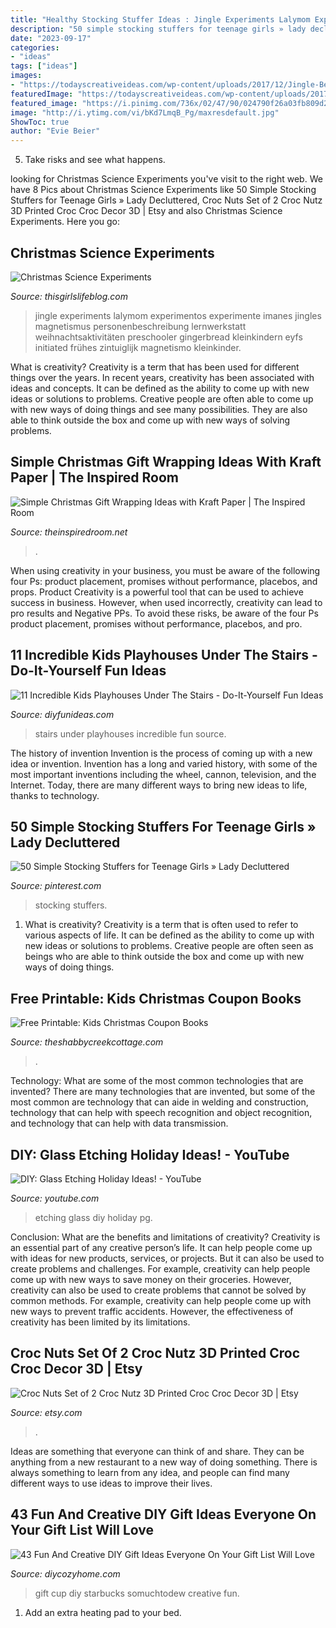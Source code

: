```yaml
---
title: "Healthy Stocking Stuffer Ideas : Jingle Experiments Lalymom Experimentos Experimente Imanes Jingles Magnetismus Personenbeschreibung Lernwerkstatt Weihnachtsaktivitäten Preschooler Gingerbread Kleinkindern Eyfs Initiated Frühes Zintuiglijk Magnetismo Kleinkinder"
description: "50 simple stocking stuffers for teenage girls » lady decluttered"
date: "2023-09-17"
categories:
- "ideas"
tags: ["ideas"]
images:
- "https://todayscreativeideas.com/wp-content/uploads/2017/12/Jingle-Bells-Activity.jpg"
featuredImage: "https://todayscreativeideas.com/wp-content/uploads/2017/12/Jingle-Bells-Activity.jpg"
featured_image: "https://i.pinimg.com/736x/02/47/90/024790f26a03fb809d268c9f781023c6.jpg"
image: "http://i.ytimg.com/vi/bKd7LmqB_Pg/maxresdefault.jpg"
ShowToc: true
author: "Evie Beier"
---
```



5. Take risks and see what happens.

	

		
looking for Christmas Science Experiments you've visit to the right web. We have 8 Pics about Christmas Science Experiments like 50 Simple Stocking Stuffers for Teenage Girls » Lady Decluttered, Croc Nuts Set of 2 Croc Nutz 3D Printed Croc Croc Decor 3D | Etsy and also Christmas Science Experiments. Here you go:
		
    
## Christmas Science Experiments

<img loading=lazy src="https://todayscreativeideas.com/wp-content/uploads/2017/12/Jingle-Bells-Activity.jpg" onerror="this.onerror=null;this.src='https://tse4.mm.bing.net/th?id=OIP.jDuRbmlT9Xh24IwCwB7GygHaLJ&amp;pid=15.1';" alt="Christmas Science Experiments">

_Source: thisgirlslifeblog.com_

>jingle experiments lalymom experimentos experimente imanes jingles magnetismus personenbeschreibung lernwerkstatt weihnachtsaktivitäten preschooler gingerbread kleinkindern eyfs initiated frühes zintuiglijk magnetismo kleinkinder. 

	

What is creativity?
Creativity is a term that has been used for different things over the years. In recent years, creativity has been associated with ideas and concepts. It can be defined as the ability to come up with new ideas or solutions to problems. Creative people are often able to come up with new ways of doing things and see many possibilities. They are also able to think outside the box and come up with new ways of solving problems.

    
## Simple Christmas Gift Wrapping Ideas With Kraft Paper | The Inspired Room

<img loading=lazy src="https://theinspiredroom.net/wp-content/uploads/2019/12/christmas-gift-wrapping-ideas-kraft-paper.jpg" onerror="this.onerror=null;this.src='https://tse2.mm.bing.net/th?id=OIP.j00FjPGOWDohzVfbOeC0UgHaLH&amp;pid=15.1';" alt="Simple Christmas Gift Wrapping Ideas with Kraft Paper | The Inspired Room">

_Source: theinspiredroom.net_

>. 

	

When using creativity in your business, you must be aware of the following four Ps: product placement, promises without performance, placebos, and props. Product
Creativity is a powerful tool that can be used to achieve success in business. However, when used incorrectly, creativity can lead to pro results and Negative PPs. To avoid these risks, be aware of the four Ps product placement, promises without performance, placebos, and pro.

    
## 11 Incredible Kids Playhouses Under The Stairs - Do-It-Yourself Fun Ideas

<img loading=lazy src="https://diyfunideas.com/wp-content/uploads/2014/04/pinterest.jpg" onerror="this.onerror=null;this.src='https://tse3.mm.bing.net/th?id=OIP.FuvHYMps3NV31O3V7dO4dQHaJ3&amp;pid=15.1';" alt="11 Incredible Kids Playhouses Under The Stairs - Do-It-Yourself Fun Ideas">

_Source: diyfunideas.com_

>stairs under playhouses incredible fun source. 

	

The history of invention
Invention is the process of coming up with a new idea or invention. Invention has a long and varied history, with some of the most important inventions including the wheel, cannon, television, and the Internet. Today, there are many different ways to bring new ideas to life, thanks to technology.

    
## 50 Simple Stocking Stuffers For Teenage Girls » Lady Decluttered

<img loading=lazy src="https://i.pinimg.com/736x/02/47/90/024790f26a03fb809d268c9f781023c6.jpg" onerror="this.onerror=null;this.src='https://tse3.mm.bing.net/th?id=OIP.F3LyoinFZ0TGSjiCnqClUQHaO0&amp;pid=15.1';" alt="50 Simple Stocking Stuffers for Teenage Girls » Lady Decluttered">

_Source: pinterest.com_

>stocking stuffers. 

	

1. What is creativity?
Creativity is a term that is often used to refer to various aspects of life. It can be defined as the ability to come up with new ideas or solutions to problems. Creative people are often seen as beings who are able to think outside the box and come up with new ways of doing things.

    
## Free Printable: Kids Christmas Coupon Books

<img loading=lazy src="https://www.theshabbycreekcottage.com/wp-content/uploads/2014/12/Christmas-Coupons-for-Little-Kids.jpg" onerror="this.onerror=null;this.src='https://tse1.mm.bing.net/th?id=OIP.t1sAFTL8Ec7GeNX1ofytmAHaRK&amp;pid=15.1';" alt="Free Printable: Kids Christmas Coupon Books">

_Source: theshabbycreekcottage.com_

>. 

	

Technology: What are some of the most common technologies that are invented?
There are many technologies that are invented, but some of the most common are technology that can aide in welding and construction, technology that can help with speech recognition and object recognition, and technology that can help with data transmission.

    
## DIY: Glass Etching Holiday Ideas! - YouTube

<img loading=lazy src="http://i.ytimg.com/vi/bKd7LmqB_Pg/maxresdefault.jpg" onerror="this.onerror=null;this.src='https://tse4.mm.bing.net/th?id=OIP.7_2QDc2JWqVRSM8dOck3zgHaEK&amp;pid=15.1';" alt="DIY: Glass Etching Holiday Ideas! - YouTube">

_Source: youtube.com_

>etching glass diy holiday pg. 

	

Conclusion: What are the benefits and limitations of creativity?
Creativity is an essential part of any creative person’s life. It can help people come up with ideas for new products, services, or projects. But it can also be used to create problems and challenges. For example, creativity can help people come up with new ways to save money on their groceries. However, creativity can also be used to create problems that cannot be solved by common methods. For example, creativity can help people come up with new ways to prevent traffic accidents. However, the effectiveness of creativity has been limited by its limitations.

    
## Croc Nuts Set Of 2 Croc Nutz 3D Printed Croc Croc Decor 3D | Etsy

<img loading=lazy src="https://i.etsystatic.com/17630067/r/il/e10200/2963530061/il_1588xN.2963530061_7yua.jpg" onerror="this.onerror=null;this.src='https://tse1.mm.bing.net/th?id=OIP.TJmY7girK5AMDMawhvIb2wHaJ3&amp;pid=15.1';" alt="Croc Nuts Set of 2 Croc Nutz 3D Printed Croc Croc Decor 3D | Etsy">

_Source: etsy.com_

>. 

	

Ideas are something that everyone can think of and share. They can be anything from a new restaurant to a new way of doing something. There is always something to learn from any idea, and people can find many different ways to use ideas to improve their lives.

    
## 43 Fun And Creative DIY Gift Ideas Everyone On Your Gift List Will Love

<img loading=lazy src="https://diycozyhome.com/wp-content/uploads/2015/12/starbucks-cup.jpg" onerror="this.onerror=null;this.src='https://tse4.mm.bing.net/th?id=OIP.DDcoYQJgmnfVD06p7t1KjQHaKo&amp;pid=15.1';" alt="43 Fun And Creative DIY Gift Ideas Everyone On Your Gift List Will Love">

_Source: diycozyhome.com_

>gift cup diy starbucks somuchtodew creative fun. 

	

1. Add an extra heating pad to your bed.

